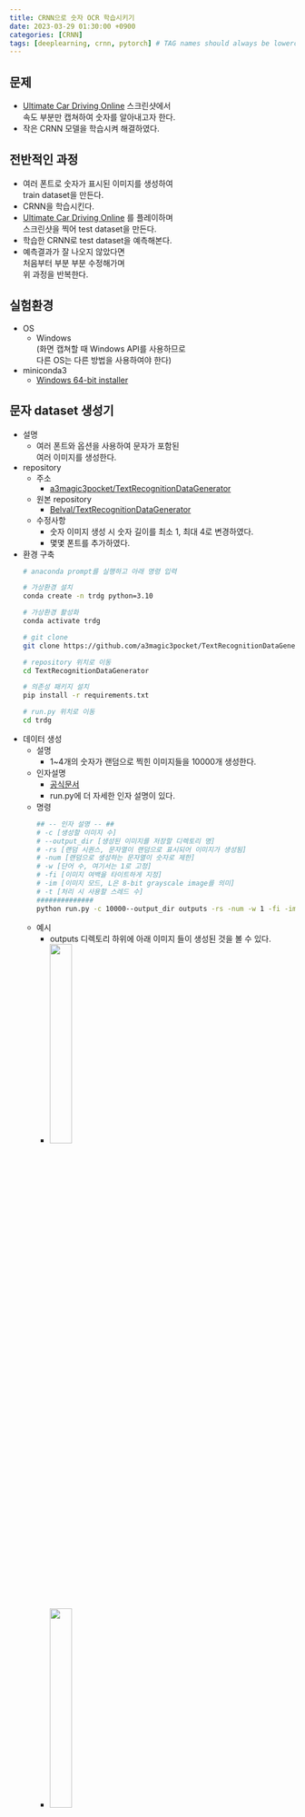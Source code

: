 ```yaml
---
title: CRNN으로 숫자 OCR 학습시키기
date: 2023-03-29 01:30:00 +0900
categories: [CRNN]
tags: [deeplearning, crnn, pytorch] # TAG names should always be lowercase
---
```


## 문제
- [Ultimate Car Driving Online](https://chrome.google.com/webstore/detail/ultimate-car-driving-game/aomkpefnllinimbhddlfhelelngakbbn?hl=ko) 스크린샷에서  
속도 부분만 캡쳐하여 숫자를 알아내고자 한다.
- 작은 CRNN 모델을 학습시켜 해결하였다.

## 전반적인 과정
- 여러 폰트로 숫자가 표시된 이미지를 생성하여  
    train dataset을 만든다.
- CRNN을 학습시킨다.
- [Ultimate Car Driving Online](https://chrome.google.com/webstore/detail/ultimate-car-driving-game/aomkpefnllinimbhddlfhelelngakbbn?hl=ko) 를 플레이하며  
    스크린샷을 찍어 test dataset을 만든다.
- 학습한 CRNN로 test dataset을 예측해본다.
- 예측결과가 잘 나오지 않았다면  
    처음부터 부분 부분 수정해가며  
    위 과정을 반복한다.


## 실험환경
- OS
    - Windows  
        (화면 캡쳐할 때 Windows API를 사용하므로    
        다른 OS는 다른 방법을 사용하여야 한다)  
- miniconda3
    - [Windows 64-bit installer](https://repo.anaconda.com/miniconda/Miniconda3-latest-Windows-x86_64.exe)


## 문자 dataset 생성기
- 설명
    - 여러 폰트와 옵션을 사용하여 문자가 포함된  
        여러 이미지를 생성한다.
- repository
    - 주소
        - [a3magic3pocket/TextRecognitionDataGenerator](https://github.com/a3magic3pocket/TextRecognitionDataGenerator)
    - 원본 repository
        - [Belval/TextRecognitionDataGenerator](https://github.com/Belval/TextRecognitionDataGenerator)
    - 수정사항
        - 숫자 이미지 생성 시 숫자 길이를 최소 1, 최대 4로 변경하였다.
        - 몇몇 폰트를 추가하였다.
- 환경 구축  
    ```bash
    # anaconda prompt를 실행하고 아래 명령 입력
    
    # 가상환경 설치
    conda create -n trdg python=3.10
    
    # 가상환경 활성화
    conda activate trdg
    
    # git clone 
    git clone https://github.com/a3magic3pocket/TextRecognitionDataGenerator.git
    
    # repository 위치로 이동
    cd TextRecognitionDataGenerator
    
    # 의존성 패키지 설치
    pip install -r requirements.txt
    
    # run.py 위치로 이동
    cd trdg
    ```
- 데이터 생성
    - 설명
        - 1~4개의 숫자가 랜덤으로 찍힌 이미지들을 10000개 생성한다.
    - 인자설명
        - [공식문서](https://textrecognitiondatagenerator.readthedocs.io/en/latest/overview.html)
        - run.py에 더 자세한 인자 설명이 있다.
    - 명령  
        ```bash
        ## -- 인자 설명 -- ##
        # -c [생성할 이미지 수]
        # --output_dir [생성된 이미지를 저장할 디렉토리 명]
        # -rs [랜덤 시퀀스, 문자열이 랜덤으로 표시되어 이미지가 생성됨]
        # -num [랜덤으로 생성하는 문자열이 숫자로 제한]
        # -w [단어 수, 여기서는 1로 고정]
        # -fi [이미지 여백을 타이트하게 지정]
        # -im [이미지 모드, L은 8-bit grayscale image를 의미]
        # -t [처리 시 사용할 스레드 수]
        ##############
        python run.py -c 10000--output_dir outputs -rs -num -w 1 -fi -im L -t 4
        ```
    - 예시
        - outputs 디렉토리 하위에 아래 이미지 들이 생성된 것을 볼 수 있다.
        - <a href="/assets/img/2023-03-29-learning-crnn/00_normal_data_0.jpg" target="_blank"><img src="/assets/img/2023-03-29-learning-crnn/00_normal_data_0.jpg" width="30%"></a>
        - <a href="/assets/img/2023-03-29-learning-crnn/01_normal_data_1.jpg" target="_blank"><img src="/assets/img/2023-03-29-learning-crnn/01_normal_data_1.jpg" width="30%"></a>


## CRNN
- 설명
    - [Building a custom OCR using pytorch](https://deepayan137.github.io/blog/markdown/2020/08/29/building-ocr.html) 글을 참고하여 CRNN 모델을 구축한다.
    - CRNN을 모델이 작아서 그런지 CPU를 사용해도 금방 학습되기에  
        우선 CPU 기준으로 작성하였다.  
        (이미지 20000 개 1 epoch 기준 약 5분)  
- repository
    - 주소
        - [a3magic3pocket/crnn](https://github.com/a3magic3pocket/crnn)
    - 원본 repository
        - [Deepayan137/Adapting-OCR](https://github.com/Deepayan137/Adapting-OCR)
    - 수정사항
        - 원본 repository에서 CRNN의 학습(train) 및 추정(eval) 부분만  
            추출한다.
        - nClasses을 len(alphabet) + 1로 수정하였다.
        - lr(learning rate)을 0.0001로 수정하였다.
- 환경구축  
    ```bash
    # anaconda prompt를 실행하고 아래 명령 입력
    
    # 가상환경 설치
    # colab과 pytorch를 고려하여 3.9로 설치한다.
    conda create -n crnn python=3.9
    
    # 가상환경 활성화
    conda activate crnn
    
    # git clone 
    git clone https://github.com/a3magic3pocket/crnn.git
    
    # repository 위치로 이동
    cd crnn
    
    # 의존성 패키지 설치
    pip install -r requirements.txt
    ```
- 학습 데이터 이동
    - 학습데이터가 담긴 TextRecognitionDataGenerator/trdg/outputs 디렉토리를   
        잘라내기(Ctrl + x)한 뒤  
        crnn/data 하위로 붙여넣기(Ctrl + v)한다.  
    - crnn/data/outputs 디렉토리 명을 crnn/data/images로 변경한다.
- 하이퍼파라미터 조작
    - train.py 을 에디터로 연다.
    - args['epochs']를 5로 조정한다.
- 학습 시작  
    ```bash
    python train.py
    ```
- 학습 결과
    - 0 epoch 정도에서는 train_loss만 조금씩 감소하며  
        train_ca(character accuracy)와 train_wa(word accuracy)는  
        0으로 나타난다.
    - 1~4 epoch 정도에서부터 train_ca, train_wa가 상승하기 시작하다  
        마지막에는 train_ca=90, train_wa=0.8 이상을 달성한다.
    - 5 epcoh에는 대부분 train_ca=99, train_wa=0.9이상에 도달한다.
- validation 결과
    - val_loss=0.00554~0.05
    - val_ca=97~100
    - val_wa=0.9~1

## test dataset 만들기
- 설명
    - [Ultimate Car Driving Online](https://chrome.google.com/webstore/detail/ultimate-car-driving-game/aomkpefnllinimbhddlfhelelngakbbn?hl=ko) 을 플레이하며  
        일정 시간마다 스크린샷을 찍는다.
    - 스크린샷에서 속도 부분만 cropped 후  
        몇 가지 후보정을 한다.
    - (!주의)윈도우 API를 사용하므로 윈도우에서만 동작한다.
- repository
    - 주소
        - [a3magic3pocket/autonomous-driving](https://github.com/a3magic3pocket/autonomous-driving.git)
- 환경구축  
    ```bash
    # anaconda prompt를 실행하고 아래 명령 입력
    
    # 가상환경 설치
    conda create -n auto python=3.10
    
    # 가상환경 활성화
    conda activate auto
    
    # git clone
    git clone https://github.com/a3magic3pocket/autonomous-driving.git
    
    # repository 위치로 이동
    cd autonomous-driving
    
    # 의존성 패키지 설치
    pip install -r requirements.txt
    ```
- Ultimate Car Driving Online 설치
    - 크롬을 켠다
    - [Ultimate Car Driving Online](https://chrome.google.com/webstore/detail/ultimate-car-driving-game/aomkpefnllinimbhddlfhelelngakbbn?hl=ko) 로 접속하여  
        확장프로그램을 다운로드 후 설치한다.
    - 확장프로그램(이하 car앱)을 실행시킨다.
- 수집 실행
    - 명령  
        ```bash
        # collect.py 위치로 이동
        cd data_collection
        
        # 실행
        python collect.py
        ```
    - 실행 명령을 내리면 car앱 창이 focus 잡힌다.
    - 대략적으로 매 초마다 car앱창이 스크린샷으로 찍혀  
        data_collection/img 디렉토리에 저장된다.
    - car앱에서 방향키를 눌러 차를 운전하여  
        다양한 속도가 스크린샷에 표시되도록 한다.
- 정제 실행
    - 설명
        - 입력 받은 스크린샷에서 속도 부분만 잘라낸다.
        - 잘라낸 이미지를 grayscale로 변환한다.
        - 원본 이미지는 글씨가 흰색, 배경이 검정색이다.  
            이를 반전시켜 글씨가 검정색, 배경이 흰색으로 만든다.
        - 이미지에서 숫자 부분만 표시하도록 하기 위해  
            임계값(threshold)를 두고  
            임계값 이상이면 0(검정색), 임계값 미만이면 255(흰색)로  
            수정한다.
    - 예시
        - 원본 속도 이미지
            - <a href="/assets/img/2023-03-29-learning-crnn/02_raw_velocity.jpg" target="_blank"><img src="/assets/img/2023-03-29-learning-crnn/02_raw_velocity.jpg" width="30%"></a>
        - 정제 결과
            - <a href="/assets/img/2023-03-29-learning-crnn/03_inverted_velocity.jpg" target="_blank"><img src="/assets/img/2023-03-29-learning-crnn/03_inverted_velocity.jpg" width="30%"></a>
    - 명령  
        ```bash
        # refine.py 위치로 이동
        cd data_collection
        
        # 실행
        python refine.py
        ```
    - 라벨 지정
        - refined_img 디렉토리에 정제 결과가 저장된다.
        - TextRecognitionDataGenerator에서 사용하는 라벨링 방법대로  
            정제 결과 이미지에 라벨링을 수작업으로 해줘야 한다.
        - 라벨을 파일명에 표시하며 규칙은 아래와 같다.  
            [정답]_[랜덤숫자].[확장자]
        - 예시
            - 이미지
                - <a href="/assets/img/2023-03-29-learning-crnn/00_normal_data_0.jpg" target="_blank"><img src="/assets/img/2023-03-29-learning-crnn/00_normal_data_0.jpg" width="30%"></a>
            - 파일명
                - 0000_1234.png


## CRNN test 해보기
- 설명
    - eval.py를 실행하여 정제한 실제 데이터 통한 테스트를 진행한다.
- 진행
    - autonomous-driving/data_collection/refined_img 디렉토리를  
        crnn/data/test로 이름바꿔 이동시킨다(move)
- 하이퍼 파라미터 조정
    - crnn/eval.py를 에디터로 연다.
    - args["imgdir"] 값을 "test"로 바꾼다.
    - 명령  
        ```bash
        # 가상환경 활성화
        conda activate crnn
        
        # eval.py로 이동
        cd crnn
        
        # 실행
        python eval.py
        ```
    - 결과
        - <a href="/assets/img/2023-03-29-learning-crnn/04_0_raw_eval.jpg" target="_blank"><img src="/assets/img/2023-03-29-learning-crnn/04_0_raw_eval.jpg" width="100%"></a>
        - Character Accuracy: 43.23
        - Word Accuracy: 0.12


## 개선1: 학습 데이터에서 문자열 조작
- 개요
    - 학습 데이터에서 기울기(skew)와 흐림(blur), 왜곡(distortion) 값을   
        랜덤으로 조정하여 이미지를 생성한 후 다시 학습해본다.
- TextRecognitionDataGenerator으로 학습 데이터 생성
    - 명령  
        ```bash
        ## -- 인자 설명 -- ##
        # -c [생성할 이미지 수]
        # --output_dir [생성된 이미지를 저장할 디렉토리 명]
        # -rs [랜덤 시퀀스, 문자열이 랜덤으로 표시되어 이미지가 생성됨]
        # -num [랜덤으로 생성하는 문자열이 숫자로 제한]
        # -w [단어 수, 여기서는 1로 고정]
        # -fi [이미지 여백을 타이트하게 지정]
        # -im [이미지 모드, L은 8-bit grayscale image를 의미]
        # -t [처리 시 사용할 스레드 수]
        # -rk [랜덤 기울기(skew)]
        # -rbl [랜덤 흐림(blur)]
        # -d [왜곡(distortion)], 3은 랜덤을 의미
        # -do [왜곡방향, 2는 Vertical, Horizontal 모두를 의미]
        ##############
        python run.py -c 10000 --output_dir outputs -rs -num -w 1 -fi -im L -t 4 -rk -rbl -d 3 -do 2
        ```
    - 예시
        - <a href="/assets/img/2023-03-29-learning-crnn/05_1_manipulated_num.jpg" target="_blank"><img src="/assets/img/2023-03-29-learning-crnn/05_1_manipulated_num.jpg" width="30%"></a>
    - 결과
        - TextRecognitionDataGenerator/trdg/outputs에 저장됨
- CRNN으로 학습
    - 데이터 준비
        - TextRecognitionDataGenerator/trdg/outputs를 잘라내기(Ctrl+x)한 후  
            crnn/data/manipulated 로 이름바꿔 붙여넣기(Ctrl+v)
    - weight 저장
        - weight는 계속 갱신되므로 기존 checkpoint를 이름바꿔 보관한다.
        - checkpoints/exp1/best.ckpt를 복사하여  
            checkpoints/exp1/0_origin_best.ckp를 생성
    - 하이퍼 파라미터 조정
        - crnn/train.py를 에디터로 연다.
        - args['imgdir']를 manipulated로 변경한다.
        - args['epochs']를 5 -> 6으로 늘려준다.  
            (checkpoint에 epochs도 저장되어 있어  
            이어서 학습할 때 (args['resume'] ==  True)  
            기존 epochs보다 숫자가 낮으면 학습하지 않는다)
        - args['force_save']를 True로 변경한다.  
            (기존에는 early stopping이 적용되어 있어  
            이어서 학습할 때 (args['resume'] ==  True)  
            기존 weight의 loss보다 현재 epoch의 loss가 낮지 않으면  
            저장되지 않는다.  
            이를 무시하고 강제로 저장하기 위해  
            force_save를 True로 지정한다.)
    - 명령  
        ```bash
        python train.py
        ```
- CRNN으로 테스트
    - 명령  
        ```bash
        python eval.py
        ```
    - 결과
        - <a href="/assets/img/2023-03-29-learning-crnn/06_1_manipulated_eval.jpg" target="_blank"><img src="/assets/img/2023-03-29-learning-crnn/06_1_manipulated_eval.jpg" width="100%"></a>
        - Character Accuracy: 70.83
        - Word Accuracy: 0.53


## 개선2: 특정 폰트를 지정해서 학습 데이터 생성
- 개요
    - 학습 데이터의 문자열에 여러 조작을 가하는 것만으로  
        상당히 정확도가 상승하였다.
    - 이를 통해 아예 이미지에 표시되는 폰트로만  
        학습데이터를 구성하면 더 효과적일 것이라고 추정하였다.
    - 해당 이미지와 가장 유사한 폰트를 찾아본 결과,  
        [venus rising](https://www.freebestfonts.com/venus-rising-font-font) 폰트가 가장 유사하다고 판단하였다.
    - venus rising 폰트로만 학습데이터를 만들고  
        학습시켜본다.
- TextRecognitionDataGenerator으로 학습 데이터 생성  
    - venus rising 폰트는 이미 repository에 추가되어 있을 것이다.
    - 없을 경우, [venus rising](https://www.freebestfonts.com/venus-rising-font-font)에서 폰트를 다운로드 받고  
        TextRecognitionDataGenerator/trdg/fonts/custom/venus-rising-rg.otf로  
        이름 바꿔 붙여넣기 한다.
    - 명령  
        ```bash
        ## -- 인자 설명 -- ##
        # -ft [생성할 이미지의 문자 폰트 경로]
        # -c [생성할 이미지 수]
        # --output_dir [생성된 이미지를 저장할 디렉토리 명]
        # -rs [랜덤 시퀀스, 문자열이 랜덤으로 표시되어 이미지가 생성됨]
        # -num [랜덤으로 생성하는 문자열이 숫자로 제한]
        # -w [단어 수, 여기서는 1로 고정]
        # -fi [이미지 여백을 타이트하게 지정]
        # -im [이미지 모드, L은 8-bit grayscale image를 의미]
        # -t [처리 시 사용할 스레드 수]
        # -rk [랜덤 기울기(skew)]
        # -rbl [랜덤 흐림(blur)]
        # -d [왜곡(distortion)], 3은 랜덤을 의미
        # -do [왜곡방향, 2는 Vertical, Horizontal 모두를 의미]
        python run.py -ft fonts/custom/venus-rising-rg.otf -c 10000 --output_dir outputs -rs -num -w 1 -fi -im L -t 4
        ```
    - 예시
        - <a href="/assets/img/2023-03-29-learning-crnn/07_venus.jpg" target="_blank"><img src="/assets/img/2023-03-29-learning-crnn/07_venus.jpg" width="30%"></a>
    - 결과
        - TextRecognitionDataGenerator/trdg/outputs에 저장됨  
- CRNN으로 학습
    - 데이터 준비
        - TextRecognitionDataGenerator/trdg/outputs를 잘라내기(Ctrl+x)한 후  
            crnn/data/venus로 이름바꿔 붙여넣기(Ctrl+v)
    - weight 저장
        - weight는 계속 갱신되므로 기존 checkpoint를 이름바꿔 보관한다.
        - checkpoints/exp1/best.ckpt를 복사하여  
            checkpoints/exp1/1_manipulated_best.ckp를 생성
    - 하이퍼 파라미터 조정
        - crnn/train.py를 에디터로 연다.
        - args['imgdir']를 venus로 변경한다.
        - args['epochs']를 6 -> 7으로 늘려준다.
        - args['force_save']를 True로 변경한다.
    - 명령
        ```bash
        python train.py
        ```
- CRNN으로 테스트
    - 명령
        ```bash
        python eval.py
        ```
    - 결과
        - <a href="/assets/img/2023-03-29-learning-crnn/06_1_manipulated_eval.jpg" target="_blank"><img src="/assets/img/2023-03-29-learning-crnn/06_1_manipulated_eval.jpg" width="100%"></a>
        - Character Accuracy: 83.33
        - Word Accuracy: 0.66


## 개선3: venus 문자에 조작(skew, blur, distortion)을 가해서 학습 데이터 생성
- 개요
    - venus 문자에 조작을 가해 학습 데이터를 생성해본다.
    - 전반적은 과정은 개선1, 개선2와 동일하므로  
        데이터 생성 명령과 모델 학습 후 테스트 결과만 표기하도록 한다.
- TextRecognitionDataGenerator으로 학습 데이터 생성
    - 명령  
        ```bash
        ## -- 인자 설명 -- ##
        # -ft [생성할 이미지의 문자 폰트 경로]
        # -c [생성할 이미지 수]
        # --output_dir [생성된 이미지를 저장할 디렉토리 명]
        # -rs [랜덤 시퀀스, 문자열이 랜덤으로 표시되어 이미지가 생성됨]
        # -num [랜덤으로 생성하는 문자열이 숫자로 제한]
        # -w [단어 수, 여기서는 1로 고정]
        # -fi [이미지 여백을 타이트하게 지정]
        # -im [이미지 모드, L은 8-bit grayscale image를 의미]
        # -t [처리 시 사용할 스레드 수]
        # -rk [랜덤 기울기(skew)]
        # -rbl [랜덤 흐림(blur)]
        # -d [왜곡(distortion)], 3은 랜덤을 의미
        # -do [왜곡방향, 2는 Vertical, Horizontal 모두를 의미]
        python run.py -ft fonts/custom/venus-rising-rg.otf -c 10000 --output_dir outputs -rs -num -w 1 -fi -im L -t 4 -rk -rbl -d 3 -do 2
        ```
    - 예시
        - <a href="/assets/img/2023-03-29-learning-crnn/09_manipulated_venus.jpg" target="_blank"><img src="/assets/img/2023-03-29-learning-crnn/09_manipulated_venus.jpg" width="30%"></a>
- CRNN으로 테스트
    - 결과
        - <a href="/assets/img/2023-03-29-learning-crnn/06_1_manipulated_eval.jpg" target="_blank"><img src="/assets/img/2023-03-29-learning-crnn/06_1_manipulated_eval.jpg" width="100%"></a>
        - Character Accuracy: 83.33
        - Word Accuracy: 0.66


## 개선4: 원본 숫자 이미지로 폰트를 생성하여 학습 데이터 생성
- 개요
    - venus 폰트와 원본 숫자 이미지는 묘하게 다른 부분이 있다.
    - 아예 원본 숫자 이미지로 폰트를 만들어서 학습시키면  
        좋을 것 같아 폰트를 만들어서 처리해보았다.
- 폰트 생성법
    - [How to Create a Font](https://www.wikihow.com/Create-a-Font)
    - 위 글의 방법으로 직접 폰트를 생성한다.
    - 숫자를 제외한 나머지 영문자는 손글씨로 작성하고  
        숫자 부분은 testset의 이미지를 캡쳐하여  
        채워 넣는다.
    - 생성된 폰트는   
        TextRecognitionDataGenerator/trdg/fonts/custom/my-font-regular.otf에  
        저장되어있다.
- TextRecognitionDataGenerator으로 학습 데이터 생성
    - 명령  
        ```bash
        ## -- 인자 설명 -- ##
        # -ft [생성할 이미지의 문자 폰트 경로]
        # -c [생성할 이미지 수]
        # --output_dir [생성된 이미지를 저장할 디렉토리 명]
        # -rs [랜덤 시퀀스, 문자열이 랜덤으로 표시되어 이미지가 생성됨]
        # -num [랜덤으로 생성하는 문자열이 숫자로 제한]
        # -w [단어 수, 여기서는 1로 고정]
        # -fi [이미지 여백을 타이트하게 지정]
        # -im [이미지 모드, L은 8-bit grayscale image를 의미]
        # -t [처리 시 사용할 스레드 수]
        # -rk [랜덤 기울기(skew)]
        # -rbl [랜덤 흐림(blur)]
        # -d [왜곡(distortion)], 3은 랜덤을 의미
        # -do [왜곡방향, 2는 Vertical, Horizontal 모두를 의미]
        python run.py -ft fonts/custom/my-font-regular.otf -c 10000 --output_dir outputs -rs -num -w 1 -fi -im L -t 4
        ```
    - 예시
        - <a href="/assets/img/2023-03-29-learning-crnn/11_myfont.jpg" target="_blank"><img src="/assets/img/2023-03-29-learning-crnn/11_myfont.jpg" width="30%"></a>
    - CRNN으로 테스트
        - 결과
            - <a href="/assets/img/2023-03-29-learning-crnn/12_4_myfont_eval.jpg" target="_blank"><img src="/assets/img/2023-03-29-learning-crnn/12_4_myfont_eval.jpg" width="100%"></a>
            - Character Accuracy: 86.46
            - Word Accuracy: 0.72


## 개선5: myfont로 문자에 조작(skew, blur, distortion)을 가해서 학습 데이터 생성
- TextRecognitionDataGenerator으로 학습 데이터 생성
    - 명령  
        ```bash
        ## -- 인자 설명 -- ##
        # -ft [생성할 이미지의 문자 폰트 경로]
        # -c [생성할 이미지 수]
        # --output_dir [생성된 이미지를 저장할 디렉토리 명]
        # -rs [랜덤 시퀀스, 문자열이 랜덤으로 표시되어 이미지가 생성됨]
        # -num [랜덤으로 생성하는 문자열이 숫자로 제한]
        # -w [단어 수, 여기서는 1로 고정]
        # -fi [이미지 여백을 타이트하게 지정]
        # -im [이미지 모드, L은 8-bit grayscale image를 의미]
        # -t [처리 시 사용할 스레드 수]
        # -rk [랜덤 기울기(skew)]
        # -rbl [랜덤 흐림(blur)]
        # -d [왜곡(distortion)], 3은 랜덤을 의미
        # -do [왜곡방향, 2는 Vertical, Horizontal 모두를 의미]
        python run.py -ft fonts/custom/my-font-regular.otf -c 10000 --output_dir outputs -rs -num -w 1 -fi -im L -t 4 -rk -rbl -d 3 -do 2
        ```
    - 예시
        - <a href="/assets/img/2023-03-29-learning-crnn/13_manipluated_myfont.jpg" target="_blank"><img src="/assets/img/2023-03-29-learning-crnn/13_manipluated_myfont.jpg" width="30%"></a>
    - CRNN으로 테스트
        - 결과
            - <a href="/assets/img/2023-03-29-learning-crnn/14_4_manipulated_myfont_eval.jpg" target="_blank"><img src="/assets/img/2023-03-29-learning-crnn/14_4_manipulated_myfont_eval.jpg" width="100%"></a>
            - Character Accuracy: 86.98
            - Word Accuracy: 0.72


## 개선6: myfont의 글자(chracter) 간 간격을 좁혀서 학습 데이터 생성
- TextRecognitionDataGenerator으로 학습 데이터 생성
    - 명령  
        ```bash
        ## -- 인자 설명 -- ##
        # -ft [생성할 이미지의 문자 폰트 경로]
        # -c [생성할 이미지 수]
        # --output_dir [생성된 이미지를 저장할 디렉토리 명]
        # -rs [랜덤 시퀀스, 문자열이 랜덤으로 표시되어 이미지가 생성됨]
        # -num [랜덤으로 생성하는 문자열이 숫자로 제한]
        # -w [단어 수, 여기서는 1로 고정]
        # -fi [이미지 여백을 타이트하게 지정]
        # -im [이미지 모드, L은 8-bit grayscale image를 의미]
        # -t [처리 시 사용할 스레드 수]
        # -rk [랜덤 기울기(skew)]
        # -rbl [랜덤 흐림(blur)]
        # -d [왜곡(distortion)], 3은 랜덤을 의미
        # -do [왜곡방향, 2는 Vertical, Horizontal 모두를 의미]
        # -cs [글자 간격, 단위 픽셀]
        python run.py -ft fonts/custom/my-font-regular.otf -c 10000 --output_dir outputs -rs -num -w 1 -fi -im L -cs -2 -t 4
        ```
    - 예시
        - <a href="/assets/img/2023-03-29-learning-crnn/15_short_space_myfont.jpg" target="_blank"><img src="/assets/img/2023-03-29-learning-crnn/15_short_space_myfont.jpg" width="30%"></a>
    - CRNN으로 테스트
        - 결과
            - <a href="/assets/img/2023-03-29-learning-crnn/16_5_short_space_myfont_eval.jpg" target="_blank"><img src="/assets/img/2023-03-29-learning-crnn/16_5_short_space_myfont_eval.jpg" width="100%"></a>
            - Character Accuracy: 74.48
            - Word Accuracy: 0.53


## 개선7: myfont의 기울기를 지정하여 학습 데이터 생성
- 개요
    - 글자 간 간격을 좁혔더니 정확도가 더 낮아졌다.
    - 글자 간 간격보다 기울기를 조정하는 것이 더 효과적일 것 같아  
        15 또는 345 도(degree)로 기울여서 학습데이터를 생성해본다.
- TextRecognitionDataGenerator으로 학습 데이터 생성
    - 명령  
        ```bash
        ## -- 인자 설명 -- ##
        # -ft [생성할 이미지의 문자 폰트 경로]
        # -c [생성할 이미지 수]
        # --output_dir [생성된 이미지를 저장할 디렉토리 명]
        # -rs [랜덤 시퀀스, 문자열이 랜덤으로 표시되어 이미지가 생성됨]
        # -num [랜덤으로 생성하는 문자열이 숫자로 제한]
        # -w [단어 수, 여기서는 1로 고정]
        # -fi [이미지 여백을 타이트하게 지정]
        # -im [이미지 모드, L은 8-bit grayscale image를 의미]
        # -t [처리 시 사용할 스레드 수]
        # -rk [랜덤 기울기(skew)]
        # -rbl [랜덤 흐림(blur)]
        # -d [왜곡(distortion)], 3은 랜덤을 의미
        # -do [왜곡방향, 2는 Vertical, Horizontal 모두를 의미]
        # -cs [글자 간격, 단위 픽셀]
        python run.py -ft fonts/custom/my-font-regular.otf -c 5000 --output_dir outputs -rs -num -w 1 -fi -im L -t 4 -k 15
        
        python run.py -ft fonts/custom/my-font-regular.otf -c 5000 --output_dir outputs -rs -num -w 1 -fi -im L -t 4 -k 345
        ```
    - 예시
        - <a href="/assets/img/2023-03-29-learning-crnn/17_static_skew_myfont.jpg" target="_blank"><img src="/assets/img/2023-03-29-learning-crnn/17_static_skew_myfont.jpg" width="30%"></a>
    - CRNN으로 테스트
        - 결과
            - <a href="/assets/img/2023-03-29-learning-crnn/18_6_static_skew_myfont_eval.jpg" target="_blank"><img src="/assets/img/2023-03-29-learning-crnn/18_6_static_skew_myfont_eval.jpg" width="100%"></a>
            - Character Accuracy: 67.19
            - Word Accuracy: 0.34


## 개선8: myfont의 가로 측 여백을 넓게 하여 학습 데이터 생성
- 개요
    - 기울기를 조정했더니 정확도가 더 낮아졌다.
    - test dataset의 가로 측 여백이 많기에  
        학습 데이터에도 가로 측 여백을 늘려보기로 하였다.
- TextRecognitionDataGenerator으로 학습 데이터 생성
    - 명령  
        ```bash
        ## -- 인자 설명 -- ##
        # -ft [생성할 이미지의 문자 폰트 경로]
        # -c [생성할 이미지 수]
        # --output_dir [생성된 이미지를 저장할 디렉토리 명]
        # -rs [랜덤 시퀀스, 문자열이 랜덤으로 표시되어 이미지가 생성됨]
        # -num [랜덤으로 생성하는 문자열이 숫자로 제한]
        # -w [단어 수, 여기서는 1로 고정]
        # -fi [이미지 여백을 타이트하게 지정]
        # -im [이미지 모드, L은 8-bit grayscale image를 의미]
        # -t [처리 시 사용할 스레드 수]
        # -rk [랜덤 기울기(skew)]
        # -rbl [랜덤 흐림(blur)]
        # -d [왜곡(distortion)], 3은 랜덤을 의미
        # -do [왜곡방향, 2는 Vertical, Horizontal 모두를 의미]
        # -cs [글자 간격, 단위 픽셀]
        python run.py -ft fonts/custom/my-font-regular.otf -c 10000 --output_dir outputs -rs -num -w 1 -fi -im L -t 4 -wd 100
        ```
    - 예시
        - <a href="/assets/img/2023-03-29-learning-crnn/19_broad_width.jpg" target="_blank"><img src="/assets/img/2023-03-29-learning-crnn/19_broad_width.jpg" width="30%"></a>
    - CRNN으로 테스트
        - 결과
            - <a href="/assets/img/2023-03-29-learning-crnn/20_7_broad_width_myfont_eval.jpg" target="_blank"><img src="/assets/img/2023-03-29-learning-crnn/20_7_broad_width_myfont_eval.jpg" width="100%"></a>
            - Character Accuracy: 100.0
            - Word Accuracy: 1.00

## 번외: train.py의 transforms에 Padding과 skewing 추가하기
- 개요
    - 간단히 가로 축 여백 추가(Padding)과 기울기(skewing)만   
        추가해도 학습이 잘 되는지 궁금해졌다.
    - 학습 transforms에 Padding과 skewing을 추가한다.
- 학습 데이터
    -  myfont  학습 데이터를 사용
- CRNN 학습
    - 얼마나 유효한지 확인하기 위해 처음부터 학습
    - 5 epoch 동안 학습
- CRNN으로 테스트
    - 결과
        - <a href="/assets/img/2023-03-29-learning-crnn/21_change_transforms.jpg" target="_blank"><img src="/assets/img/2023-03-29-learning-crnn/21_change_transforms.jpg" width="100%"></a>
        - Character Accuracy: 56.57
        - Word Accuracy: 0.24
        - 역시 이 정도의 data_augmentation으로는  
            부족한가보다

## 느낀점
- 작은 부분부터 차근차근 해결하는 방법 접근 방법이  
  딥러닝 모델 학습시킬 때 도움이 되는 것 같다.
- [meijieru/crnn.pytorch](https://github.com/meijieru/crnn.pytorch)의 README.md 하단 문구를 보면  
    'sort the image according to the text length'라는 문구가 있다.  
    개별 문자의 feature를 먼저 학습 시키는 쪽이   
    학습이 더 잘되어서 그런 것으로 추정한다.
- '개선8: myfont의 가로 측 여백을 넓게 하여 학습 데이터 생성'이  
    효과적인 이유도 위 이유와 같다고 생각한다.  
- myfont의 가로 축 여백을 넓게 설정할 때 너비를 강제하는 것이기 때문에  
    1글자만 있는 이미지는 가로 축 여백이 많지만  
    4글자 모두 있는 이미지는 가로 축 여백이 이전과 비교하여 거의 늘어나지 않는다.  
- 그럼에도 불구하고 val_acc가 상승한 이유는  
    1글자 이미지에서 여백이 포함된 개별 문구의 CNN feature를  
    잘 추출했기 때문이라고 생각한다.  


## CRNN 학습 유의사항
- lr(learning rate)  
    - lr을 너무 키우면 loss가 점점 커져서 발산하여  
        모델 학습에 실패한다.
    - [Building a custom OCR using pytorch](https://deepayan137.github.io/blog/markdown/2020/08/29/building-ocr.html)(이하 OCR블로그) 에서    
        lr 기본 값은 0.001이었다.
    - 아마도 OCR블로그 문제에서   
        alphabet(영문, 특수문자 포함)이 나보다 훨씬 많기 때문에  
        초반 local minima 를 찾기 위해 비교적 큰 lr이 필요하지 않을까  
        생각한다.
- nClasses
    - nClasses 수를 len(alphabet)로 하면   
        CTCLoss가 NaN이 되어 학습에 실패한다.
    - nClasses 수를 alphabet 수와 동일하게 하면  
        CTCLoss 계산 시 공란(-) 라벨이 없기 때문에  
        학습하지 못하고 발산하는 것으로 추정한다.
- 그 외 CTCLoss 학습 실패 시
    - [Best practices to solve NaN CTC loss - PyTorch Forums](https://discuss.pytorch.org/t/best-practices-to-solve-nan-ctc-loss/151913/1)  참고


## 학습에 실패한 소스
- repository
    - [a3magic3pocket/crnn.pytorch](https://github.com/a3magic3pocket/crnn.pytorch)
- 원본 repository
    - [meijieru/crnn.pytorch](https://github.com/meijieru/crnn.pytorch)
- 설명
    - github star가 가장 많은 CRNN repository이다.
- 문제
    - torch 버전이  1.2로 굉장히 낮다
    - 학습 및 추론 시 lmdb를 사용하여 데이터를 불러온다.  
        lmdb에 데이터를 전처리하여 넣는 코드가 있는데  
        python2를 사용 중이다.
    - CTCLoss는 빌드 시 gcc 5를 사용 중인데  
        ubuntu 14.04 에나 설치된 오래된 버전이라  
        사용하기 어렵다.
- 목표
    - colab에서 사용할 수 있도록  
        python 3.9, torch 1.13 환경으로 포팅한다.
- 진행한 작업
    - lmdb를 사용한 데이터 전처리 코드 python3에서 동작하도록 포팅
    - crnn 코드 python3에서 동작하도록 포팅
    - CTCLoss를 torch.nn.CTCLoss로 변경
    - CRNN 모델에서 마지막 BiLSTM Layer의 outputs 크기를  
        11로 변경(0123456789 + 공란 수)
    -  CRNN 모델 초기화 부분에서  
        학습된 Weight의 CNN 부분만 로드하도록 수정
- 결과
    - 학습의 과정은 진행되는데  
        loss만 줄고 실제 예측값은 대부분 공란이다.


## 참고
- [Building a custom OCR using pytorch](https://deepayan137.github.io/blog/markdown/2020/08/29/building-ocr.html)
- [Deepayan137/Adapting-OCR](https://github.com/Deepayan137/Adapting-OCR)
- [Belval/TextRecognitionDataGenerator](https://github.com/Belval/TextRecognitionDataGenerator)
- [venus rising](https://www.freebestfonts.com/venus-rising-font-font) 
- [meijieru/crnn.pytorch](https://github.com/meijieru/crnn.pytorch)
- [Best practices to solve NaN CTC loss - PyTorch Forums](https://discuss.pytorch.org/t/best-practices-to-solve-nan-ctc-loss/151913/1)